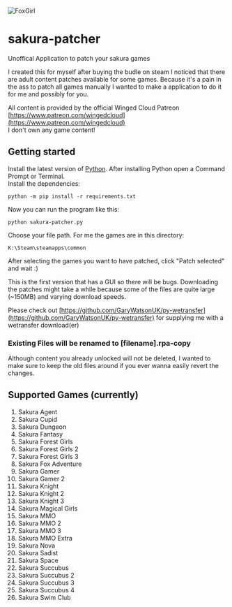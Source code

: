 ![FoxGirl](https://static.wikia.nocookie.net/winged-cloud/images/8/86/Images_%284%29.jpeg/revision/latest/scale-to-width-down/906?cb=20200505034653)

# sakura-patcher
Unoffical Application to patch your sakura games

I created this for myself after buying the budle on steam I noticed that there are adult content patches available for some games.
Because it's a pain in the ass to patch all games manually I wanted to make a application to do it for me and possibly for you.

All content is provided by the official Winged Cloud Patreon [https://www.patreon.com/wingedcloud](https://www.patreon.com/wingedcloud)  
I don't own any game content!

## Getting started

Install the latest version of [Python](https://www.python.org/downloads/). After installing Python open a Command Prompt or Terminal.  
Install the dependencies:  

    python -m pip install -r requirements.txt

Now you can run the program like this:

    python sakura-patcher.py 

Choose your file path. For me the games are in this directory:
    
    K:\Steam\steamapps\common

After selecting the games you want to have patched, click "Patch selected" and wait :)

This is the first version that has a GUI so there will be bugs.
Downloading the patches might take a while because some of the files are quite large (~150MB) and varying download speeds.

Please check out [https://github.com/GaryWatsonUK/py-wetransfer](https://github.com/GaryWatsonUK/py-wetransfer) for supplying me with a wetransfer download(er)

### Existing Files will be renamed to [filename].rpa-copy

Although content you already unlocked will not be deleted, I wanted to make sure to keep the old files around if you ever wanna easily revert the changes.

## Supported Games (currently)

1. Sakura Agent
2. Sakura Cupid
3. Sakura Dungeon
4. Sakura Fantasy
5. Sakura Forest Girls
6. Sakura Forest Girls 2
7. Sakura Forest Girls 3
8. Sakura Fox Adventure
9. Sakura Gamer
10. Sakura Gamer 2
11. Sakura Knight
12. Sakura Knight 2
13. Sakura Knight 3
14. Sakura Magical Girls
15. Sakura MMO
16. Sakura MMO 2
17. Sakura MMO 3
18. Sakura MMO Extra
19. Sakura Nova
20. Sakura Sadist
21. Sakura Space
22. Sakura Succubus
23. Sakura Succubus 2
24. Sakura Succubus 3
25. Sakura Succubus 4
26. Sakura Swim Club
